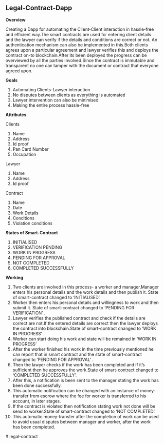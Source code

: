 ﻿

## Legal-Contract-Dapp



**Overview**

Creating a Dapp for automating the Client-Client interaction in hassle-free and efficient way.The smart contracts are used for entering client details and the lawyer can verify if the details and conditions are correct or not. An authentication mechanism can also be implemented in this.Both clients agrees upon a particular agreement and lawyer verifies this and deploys the contract on-to blockchain.After its been deployed the progress can be overviewed by all the parties involved.Since the contract is immutable and transparent no one can tamper with the document or contract that everyone agreed upon.

 **Goals**
 
1. Automating Clients-Lawyer interaction
2. No disputes between clients as everything is automated
3. Lawyer intervention can also be minimised
4. Making the entire process hassle-free

**Attributes**

Clients
1. Name
2. Address
3. Id proof
4. Pan Card Number
5. Occupation

Lawyer
1. Name
2. Address
3. Id proof

Contract
1. Name
2. Date
3. Work Details
4. Conditions
5. Violation conditions

**States of Smart-Contract**

1. INITIALISED
2. VERIFICATION PENDING
3. WORK IN PROGRESS
4. PENDING FOR APPROVAL
5. NOT COMPLETED
6. COMPLETED SUCCESSFULLY

**Working**
 
1. Two clients are involved in this process- a worker and manager.Manager enters his personal details and the work details and then publish it. State of smart-contract changed to ‘INITIALISED’.
2. Worker then enters his personal details and willingness to work and then submit it. State of smart-contract changed to ‘PENDING FOR VERIFICATION’ .
3. Lawyer verifies the published contract and check if the details are correct are not.If the entered details are correct then the lawyer deploys the contract into blockchain.State of smart-contract changed to ‘WORK IN PROGRESS’ .
4. Worker can start doing his work and state will be remained in ‘WORK IN PROGRESS’
5. After the worker finished his work in the time previously mentioned he can report that in smart contract and the state of smart-contract changed to ‘PENDING FOR APPROVAL’ .
6. Then the lawyer checks if the work has been completed and if it’s sufficient then he approves the work.State of smart-contract changed to ‘COMPLETED SUCCESSFULLY’.
7. After this, a notification is been sent to the manager stating the work has been done successfully.
8. This automatic notification can be changed with an instance of money-transfer from escrow where the fee for worker is transferred to his account, in later stages.
9. If the contract is violated then notification stating work not done will be send to worker.State of smart-contract changed to ‘NOT COMPLETED’.
10. This automatic money-transfer after the completion of work can be used to avoid usual disputes between manager and worker, after the work has been completed.

 
#   l e g a l - c o n t r a c t  
 